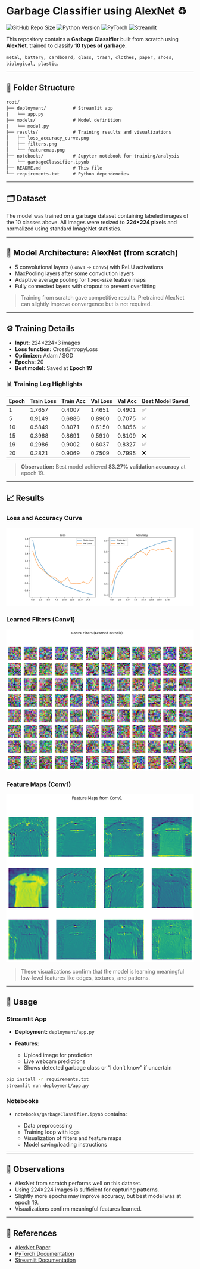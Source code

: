 # Garbage Classifier using AlexNet ♻️

![GitHub Repo Size](https://img.shields.io/badge/Repo-Complete-brightgreen) ![Python Version](https://img.shields.io/badge/Python-3.11-blue) ![PyTorch](https://img.shields.io/badge/PyTorch-2.0-red) ![Streamlit](https://img.shields.io/badge/Streamlit-1.26-orange)

This repository contains a **Garbage Classifier** built from scratch using **AlexNet**, trained to classify **10 types of garbage**:

`metal, battery, cardboard, glass, trash, clothes, paper, shoes, biological, plastic`.

---

## 📁 Folder Structure

```
root/
├── deployment/          # Streamlit app
│   └── app.py
├── models/              # Model definition
│   └── model.py
├── results/             # Training results and visualizations
│   ├── loss_accuracy_curve.png
│   ├── filters.png
│   └── featuremap.png
├── notebooks/           # Jupyter notebook for training/analysis
│   └── garbageClassifier.ipynb
├── README.md            # This file
└── requirements.txt     # Python dependencies
```

---

## 🗂 Dataset

The model was trained on a garbage dataset containing labeled images of the 10 classes above. All images were resized to **224×224 pixels** and normalized using standard ImageNet statistics.

---

## 🧠 Model Architecture: AlexNet (from scratch)

* 5 convolutional layers (`Conv1` → `Conv5`) with ReLU activations
* MaxPooling layers after some convolution layers
* Adaptive average pooling for fixed-size feature maps
* Fully connected layers with dropout to prevent overfitting

> Training from scratch gave competitive results. Pretrained AlexNet can slightly improve convergence but is not required.

---

## ⚙️ Training Details

* **Input:** 224×224×3 images
* **Loss function:** CrossEntropyLoss
* **Optimizer:** Adam / SGD
* **Epochs:** 20
* **Best model:** Saved at **Epoch 19**

### 📊 Training Log Highlights

| Epoch | Train Loss | Train Acc | Val Loss | Val Acc | Best Model Saved |
| ----- | ---------- | --------- | -------- | ------- | ---------------- |
| 1     | 1.7657     | 0.4007    | 1.4651   | 0.4901  | ✅                |
| 5     | 0.9149     | 0.6886    | 0.8900   | 0.7075  | ✅                |
| 10    | 0.5849     | 0.8071    | 0.6150   | 0.8056  | ✅                |
| 15    | 0.3968     | 0.8691    | 0.5910   | 0.8109  | ❌                |
| 19    | 0.2986     | 0.9002    | 0.6037   | 0.8327  | ✅                |
| 20    | 0.2821     | 0.9069    | 0.7509   | 0.7995  | ❌                |

> **Observation:** Best model achieved **83.27% validation accuracy** at epoch 19.

---

## 📈 Results

### Loss and Accuracy Curve

![Loss & Accuracy Curve](results/loss_accuracy.png)

### Learned Filters (Conv1)

![Conv1 Filters](results/filters.png)

### Feature Maps (Conv1)

![Feature Maps](results/featuremap.png)

> These visualizations confirm that the model is learning meaningful low-level features like edges, textures, and patterns.

---

## 🚀 Usage

### Streamlit App

* **Deployment:** `deployment/app.py`
* **Features:**

  * Upload image for prediction
  * Live webcam predictions
  * Shows detected garbage class or “I don’t know” if uncertain

```bash
pip install -r requirements.txt
streamlit run deployment/app.py
```

### Notebooks

* `notebooks/garbageClassifier.ipynb` contains:

  * Data preprocessing
  * Training loop with logs
  * Visualization of filters and feature maps
  * Model saving/loading instructions

---

## 📝 Observations

* AlexNet from scratch performs well on this dataset.
* Using 224×224 images is sufficient for capturing patterns.
* Slightly more epochs may improve accuracy, but best model was at epoch 19.
* Visualizations confirm meaningful features learned.

---

## 🔗 References

* [AlexNet Paper](https://papers.nips.cc/paper/2012/file/c399862d3b9d6b76c8436e924a68c45b-Paper.pdf)
* [PyTorch Documentation](https://pytorch.org/docs/stable/index.html)
* [Streamlit Documentation](https://docs.streamlit.io)
